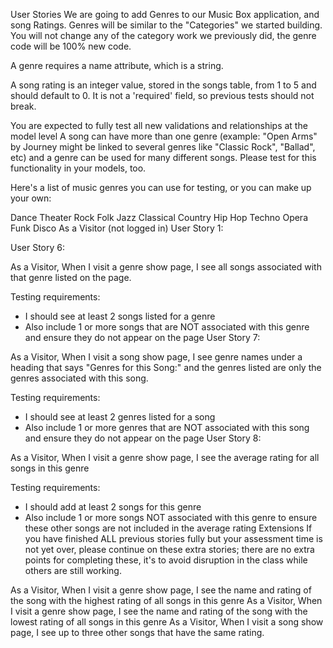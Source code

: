 User Stories
We are going to add Genres to our Music Box application, and song Ratings. Genres will be similar to the "Categories" we started building. You will not change any of the category work we previously did, the genre code will be 100% new code.

A genre requires a name attribute, which is a string.

A song rating is an integer value, stored in the songs table, from 1 to 5 and should default to 0. It is not a 'required' field, so previous tests should not break.

You are expected to fully test all new validations and relationships at the model level
A song can have more than one genre (example: "Open Arms" by Journey might be linked to several genres like "Classic Rock", "Ballad", etc) and a genre can be used for many different songs. Please test for this functionality in your models, too.

Here's a list of music genres you can use for testing, or you can make up your own:

Dance	Theater	Rock
Folk	Jazz	Classical
Country	Hip Hop	Techno
Opera	Funk	Disco
As a Visitor (not logged in)
User Story 1:



<!-- As a Visitor,
  When I visit a song show page,
    I see the numeric rating for this song -->

<!-- Testing requirements:
- rating should be an integer attribute (from 1 to 5)
User Story 2: -->
<!--
As a Visitor,
  When I visit the genre index page,
    I see all genres in the database. -->
<!--
Testing requirements:
- users should see at least 2 genres listed on the page -->
<!-- Admin User Stories
User Story 3:

As an admin user,
  When I visit the same genre index page that visitors see,
  I see the same information visitors see,
    And I also see a form to create a new genre. -->
<!--
Testing requirements:
- users should see at least 2 genres listed on the page
User Story 4:

As an admin user,
  When I visit the genre index page,
    And I fill out the form with a new genre's name and submit that form,
  I return to the genre index page,
    And I see all previous genres and the new genre I have just created. -->
<!--
Testing requirements:
- I should see at least 2 previous genres listed plus the new genre -->
<!-- As a Visitor (not logged in)
User Story 5:

As a Visitor,
  When I visit the genre index page,
    I cannot see the form to create new genres,
      And I do not have access to any routes that could create a genre.
    And each genre's name should be a link to that genre's show page. -->
<!-- 
Testing requirements:
- I should see at least 2 genres listed
- All users of the web site see the genres' names as links -->
User Story 6:

As a Visitor,
  When I visit a genre show page,
    I see all songs associated with that genre listed on the page.

Testing requirements:
- I should see at least 2 songs listed for a genre
- Also include 1 or more songs that are NOT associated with this genre and ensure
  they do not appear on the page
User Story 7:

As a Visitor,
  When I visit a song show page,
    I see genre names under a heading that says "Genres for this Song:"
      and the genres listed are only the genres associated with this song.

Testing requirements:
- I should see at least 2 genres listed for a song
- Also include 1 or more genres that are NOT associated with this song and ensure
  they do not appear on the page
User Story 8:

As a Visitor,
  When I visit a genre show page,
    I see the average rating for all songs in this genre

Testing requirements:
- I should add at least 2 songs for this genre
- Also include 1 or more songs NOT associated with this genre to ensure these
  other songs are not included in the average rating
Extensions
If you have finished ALL previous stories fully but your assessment time is not yet over, please continue on these extra stories; there are no extra points for completing these, it's to avoid disruption in the class while others are still working.

As a Visitor,
  When I visit a genre show page,
    I see the name and rating of the song with the highest rating of all songs
    in this genre
As a Visitor,
  When I visit a genre show page,
    I see the name and rating of the song with the lowest rating of all songs
    in this genre
As a Visitor,
  When I visit a song show page,
    I see up to three other songs that have the same rating.
